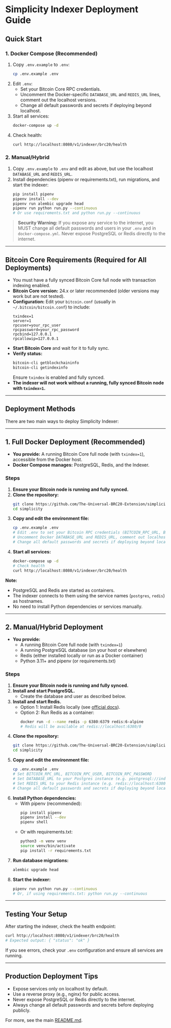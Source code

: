# Simplicity Indexer Deployment Guide

## Quick Start

### 1. Docker Compose (Recommended)
1. Copy `.env.example` to `.env`:
   ```bash
   cp .env.example .env
   ```
2. Edit `.env`:
   - Set your Bitcoin Core RPC credentials.
   - Uncomment the Docker-specific `DATABASE_URL` and `REDIS_URL` lines, comment out the localhost versions.
   - Change all default passwords and secrets if deploying beyond localhost.
3. Start all services:
   ```bash
   docker-compose up -d
   ```
4. Check health:
   ```bash
   curl http://localhost:8080/v1/indexer/brc20/health
   ```

### 2. Manual/Hybrid
1. Copy `.env.example` to `.env` and edit as above, but use the localhost `DATABASE_URL` and `REDIS_URL`.
2. Install dependencies (pipenv or requirements.txt), run migrations, and start the indexer:
   ```bash
   pip install pipenv
   pipenv install --dev
   pipenv run alembic upgrade head
   pipenv run python run.py --continuous
   # Or use requirements.txt and python run.py --continuous
   ```

> **Security Warning:**
> If you expose any service to the internet, you MUST change all default passwords and users in your `.env` and in `docker-compose.yml`. Never expose PostgreSQL or Redis directly to the internet.

---

## Bitcoin Core Requirements (Required for All Deployments)

- You must have a fully synced Bitcoin Core full node with transaction indexing enabled.
- **Bitcoin Core version:** 24.x or later recommended (older versions may work but are not tested).
- **Configuration:** Edit your `bitcoin.conf` (usually in `~/.bitcoin/bitcoin.conf`) to include:
  ```
  txindex=1
  server=1
  rpcuser=your_rpc_user
  rpcpassword=your_rpc_password
  rpcbind=127.0.0.1
  rpcallowip=127.0.0.1
  ```
- **Start Bitcoin Core** and wait for it to fully sync.
- **Verify status:**
  ```bash
  bitcoin-cli getblockchaininfo
  bitcoin-cli getindexinfo
  ```
  Ensure `txindex` is enabled and fully synced.
- **The indexer will not work without a running, fully synced Bitcoin node with `txindex=1`.**

---

## Deployment Methods

There are two main ways to deploy Simplicity Indexer:

---

## 1. **Full Docker Deployment (Recommended)**
- **You provide:** A running Bitcoin Core full node (with `txindex=1`), accessible from the Docker host.
- **Docker Compose manages:** PostgreSQL, Redis, and the Indexer.

### Steps
1. **Ensure your Bitcoin node is running and fully synced.**
2. **Clone the repository:**
   ```bash
   git clone https://github.com/The-Universal-BRC20-Extension/simplicity.git
   cd simplicity
   ```
3. **Copy and edit the environment file:**
   ```bash
   cp .env.example .env
   # Edit .env to set your Bitcoin RPC credentials (BITCOIN_RPC_URL, BITCOIN_RPC_USER, BITCOIN_RPC_PASSWORD)
   # Uncomment Docker DATABASE_URL and REDIS_URL, comment out localhost versions.
   # Change all default passwords and secrets if deploying beyond localhost.
   ```
4. **Start all services:**
   ```bash
   docker-compose up -d
   # Check health
   curl http://localhost:8080/v1/indexer/brc20/health
   ```

**Note:**
- PostgreSQL and Redis are started as containers.
- The indexer connects to them using the service names (`postgres`, `redis`) as hostnames.
- No need to install Python dependencies or services manually.

---

## 2. **Manual/Hybrid Deployment**
- **You provide:**
  - A running Bitcoin Core full node (with `txindex=1`)
  - A running PostgreSQL database (on your host or elsewhere)
  - Redis (either installed locally or run as a Docker container)
  - Python 3.11+ and pipenv (or requirements.txt)

### Steps
1. **Ensure your Bitcoin node is running and fully synced.**
2. **Install and start PostgreSQL.**
   - Create the database and user as described below.
3. **Install and start Redis.**
   - Option 1: Install Redis locally (see [official docs](https://redis.io/download)).
   - Option 2: Run Redis as a container:
     ```bash
     docker run -d --name redis -p 6380:6379 redis:6-alpine
     # Redis will be available at redis://localhost:6380/0
     ```
4. **Clone the repository:**
   ```bash
   git clone https://github.com/The-Universal-BRC20-Extension/simplicity.git
   cd simplicity
   ```
5. **Copy and edit the environment file:**
   ```bash
   cp .env.example .env
   # Set BITCOIN_RPC_URL, BITCOIN_RPC_USER, BITCOIN_RPC_PASSWORD
   # Set DATABASE_URL to your Postgres instance (e.g. postgresql://indexer:password@localhost:5432/brc20_indexer)
   # Set REDIS_URL to your Redis instance (e.g. redis://localhost:6380/0 if using Docker)
   # Change all default passwords and secrets if deploying beyond localhost.
   ```
6. **Install Python dependencies:**
   - With pipenv (recommended):
     ```bash
     pip install pipenv
     pipenv install --dev
     pipenv shell
     ```
   - Or with requirements.txt:
     ```bash
     python3 -m venv venv
     source venv/bin/activate
     pip install -r requirements.txt
     ```
7. **Run database migrations:**
   ```bash
   alembic upgrade head
   ```
8. **Start the indexer:**
   ```bash
   pipenv run python run.py --continuous
   # Or, if using requirements.txt: python run.py --continuous
   ```

---

## Testing Your Setup

After starting the indexer, check the health endpoint:
```bash
curl http://localhost:8080/v1/indexer/brc20/health
# Expected output: { "status": "ok" }
```

If you see errors, check your `.env` configuration and ensure all services are running.

---

## Production Deployment Tips
- Expose services only on localhost by default.
- Use a reverse proxy (e.g., nginx) for public access.
- Never expose PostgreSQL or Redis directly to the internet.
- Always change all default passwords and secrets before deploying publicly.

For more, see the main [README.md](../../README.md). 